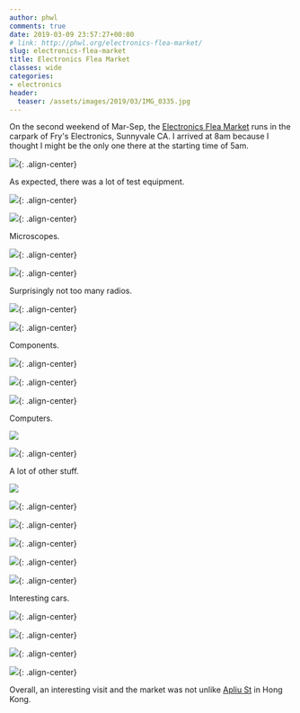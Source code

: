 ```yaml
---
author: phwl
comments: true
date: 2019-03-09 23:57:27+00:00
# link: http://phwl.org/electronics-flea-market/
slug: electronics-flea-market
title: Electronics Flea Market
classes: wide
categories:
- electronics
header:
  teaser: /assets/images/2019/03/IMG_0335.jpg
---
```





On the second weekend of Mar-Sep, the [Electronics Flea Market](https://www.electronicsfleamarket.com/) runs in the carpark of Fry's Electronics, Sunnyvale CA. I arrived at 8am because I thought I might be the only one there at the starting time of 5am.





![](/assets/images/2019/03/IMG_0335.jpg){: .align-center}



<!-- more -->





As expected, there was a lot of test equipment.





![](/assets/images/2019/03/IMG_0308.jpg){: .align-center}



![](/assets/images/2019/03/IMG_0324.jpg){: .align-center}





Microscopes.





![](/assets/images/2019/03/IMG_0348.jpg){: .align-center}



![](/assets/images/2019/03/IMG_0332.jpg){: .align-center}





Surprisingly not too many radios.





![](/assets/images/2019/03/IMG_0315.jpg){: .align-center}



![](/assets/images/2019/03/IMG_0341.jpg){: .align-center}





Components.





![](/assets/images/2019/03/IMG_0309.jpg){: .align-center}



![](/assets/images/2019/03/IMG_0296.jpg){: .align-center}



![](/assets/images/2019/03/IMG_0337.jpg){: .align-center}





Computers.





![](/assets/images/2019/03/IMG_0301.jpg)



![](/assets/images/2019/03/IMG_0317.jpg){: .align-center}





A lot of other stuff.





![](/assets/images/2019/03/IMG_0338-1.jpg)



![](/assets/images/2019/03/IMG_0311.jpg){: .align-center}



![](/assets/images/2019/03/IMG_0339.jpg){: .align-center}



![](/assets/images/2019/03/IMG_0342.jpg){: .align-center}



![](/assets/images/2019/03/IMG_0316.jpg){: .align-center}



![](/assets/images/2019/03/IMG_0322.jpg){: .align-center}





Interesting cars.





![](/assets/images/2019/03/IMG_0353.jpg){: .align-center}



![](/assets/images/2019/03/IMG_0355.jpg){: .align-center}



![](/assets/images/2019/03/IMG_0346.jpg){: .align-center}



![](/assets/images/2019/03/IMG_0340.jpg){: .align-center}





Overall, an interesting visit and the market was not unlike [Apliu St](http://www.discoverhongkong.com/us/shop/where-to-shop/street-markets-and-shopping-streets/apliu-street-flea-market.jsp) in Hong Kong.



